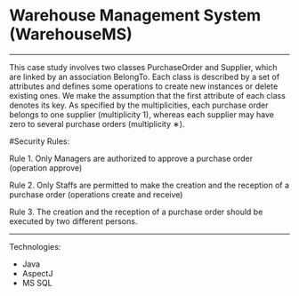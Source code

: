 # Warehouse Management System (WarehouseMS)
---
This case study involves two classes PurchaseOrder and Supplier, which are linked by an association BelongTo. Each class is described by a set of attributes and defines some operations to create new instances or delete existing ones. We make the assumption that the first attribute of each class denotes its key. As specified by the multiplicities, each purchase order belongs to one supplier (multiplicity 1), whereas each supplier may have zero to several purchase orders (multiplicity ∗).

#Security Rules:

Rule 1. Only Managers are authorized to approve a purchase order (operation approve)

Rule 2. Only Staffs are permitted to make the creation and the reception of a purchase order (operations create and receive)

Rule 3. The creation and the reception of a purchase order should be executed by two different persons.

---
Technologies:
- Java
- AspectJ
- MS SQL
